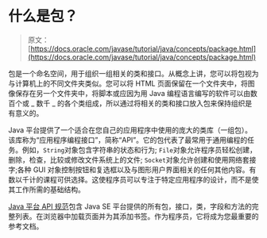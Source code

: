 # 什么是包？

> 原文： [https://docs.oracle.com/javase/tutorial/java/concepts/package.html](https://docs.oracle.com/javase/tutorial/java/concepts/package.html)

包是一个命名空间，用于组织一组相关的类和接口。从概念上讲，您可以将包视为与计算机上的不同文件夹类似。您可以将 HTML 页面保留在一个文件夹中，将图像保存在另一个文件夹中，将脚本或应因为用 Java 编程语言编写的软件可以由数百个或 _ 数千 _ 的各个类组成，所以通过将相关的类和接口放入包来保持组织是有意义的。

Java 平台提供了一个适合在您自己的应用程序中使用的庞大的类库（一组包）。该库称为“应用程序编程接口”，简称“API”。它的包代表了最常用于通用编程的任务。例如，`String`对象包含字符串的状态和行为; `File`对象允许程序员轻松创建，删除，检查，比较或修改文件系统上的文件; `Socket`对象允许创建和使用网络套接字;各种 GUI 对象控制按钮和复选框以及与图形用户界面相关的任何其他内容。有数以千计的课程可供选择。这使程序员可以专注于特定应用程序的设计，而不是使其工作所需的基础结构。

[Java 平台 API 规范](https://docs.oracle.com/javase/8/docs/api/index.html)包含 Java SE 平台提供的所有包，接口，类，字段和方法的完整列表。在浏览器中加载页面并为其添加书签。作为程序员，它将成为您最重要的参考文档。